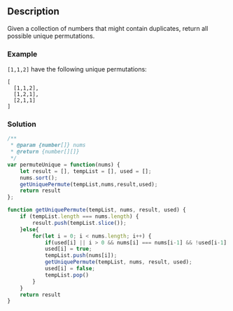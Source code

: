 ## Description

Given a collection of numbers that might contain duplicates, return all possible unique permutations.

### Example

`[1,1,2]` have the following unique permutations:
```
[
  [1,1,2],
  [1,2,1],
  [2,1,1]
]
```


### Solution
```js
/**
 * @param {number[]} nums
 * @return {number[][]}
 */
var permuteUnique = function(nums) {
    let result = [], tempList = [], used = [];
    nums.sort();
    getUniquePermute(tempList,nums,result,used);
    return result
};

function getUniquePermute(tempList, nums, result, used) {
    if (tempList.length === nums.length) {
        result.push(tempList.slice());
    }else{
        for(let i = 0; i < nums.length; i++) {
            if(used[i] || i > 0 && nums[i] === nums[i-1] && !used[i-1] ) continue;
            used[i] = true;    
            tempList.push(nums[i]);
            getUniquePermute(tempList, nums, result, used);
            used[i] = false;
            tempList.pop()
        }
    }
    return result
}
```
